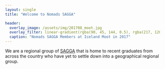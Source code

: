 ```yaml
---
layout: single
title: "Welcome to Nomads SAGGA"

header: 
  overlay_image: /assets/img/201708_moot.jpg
  overlay_filter: linear-gradient(rgba(90, 45, 144, 0.5), rgba(217, 120, 39, 0.5))
  caption: "Nomads SAGGA Members at Iceland Moot in 2017"
---
```


We are a regional group of [SAGGA](https://sagga.org.uk) that is home to recent graduates from across the country who have yet to settle down into a geographical regional group.
